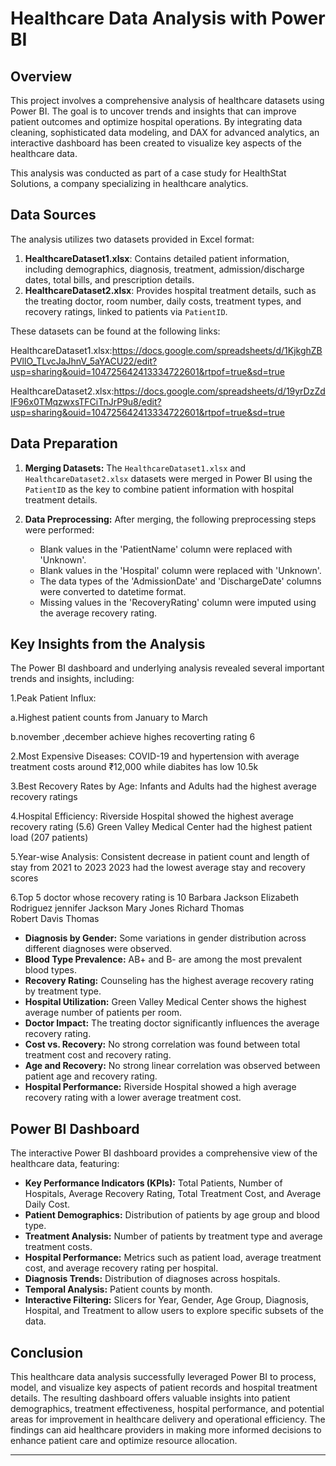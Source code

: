 # Healthcare Data Analysis with Power BI

## Overview

This project involves a comprehensive analysis of healthcare datasets using Power BI. The goal is to uncover trends and insights that can improve patient outcomes and optimize hospital operations. By integrating data cleaning, sophisticated data modeling, and DAX for advanced analytics, an interactive dashboard has been created to visualize key aspects of the healthcare data.

This analysis was conducted as part of a case study for HealthStat Solutions, a company specializing in healthcare analytics.

## Data Sources

The analysis utilizes two datasets provided in Excel format:

1.  **HealthcareDataset1.xlsx**: Contains detailed patient information, including demographics, diagnosis, treatment, admission/discharge dates, total bills, and prescription details.
2.  **HealthcareDataset2.xlsx**: Provides hospital treatment details, such as the treating doctor, room number, daily costs, treatment types, and recovery ratings, linked to patients via `PatientID`.

These datasets can be found at the following links:

HealthcareDataset1.xlsx:https://docs.google.com/spreadsheets/d/1KjkghZBPVllO_TLvcJaJhnV_5aYACU22/edit?usp=sharing&ouid=104725642413334722601&rtpof=true&sd=true

HealthcareDataset2.xlsx:https://docs.google.com/spreadsheets/d/19yrDzZdIF96x0TMqzwxsTFCiTnJrP9u8/edit?usp=sharing&ouid=104725642413334722601&rtpof=true&sd=true

## Data Preparation

1.  **Merging Datasets:** The `HealthcareDataset1.xlsx` and `HealthcareDataset2.xlsx` datasets were merged in Power BI using the `PatientID` as the key to combine patient information with hospital treatment details.

2.  **Data Preprocessing:** After merging, the following preprocessing steps were performed:
    * Blank values in the 'PatientName' column were replaced with 'Unknown'.
    * Blank values in the 'Hospital' column were replaced with 'Unknown'.
    * The data types of the 'AdmissionDate' and 'DischargeDate' columns were converted to datetime format.
    * Missing values in the 'RecoveryRating' column were imputed using the average recovery rating.

## Key Insights from the Analysis

The Power BI dashboard and underlying analysis revealed several important trends and insights, including:

1.Peak Patient Influx:

 a.Highest patient counts from January to March
 
 b.november ,december achieve highes recoverting rating 6

2.Most Expensive Diseases:
  COVID-19 and hypertension  with average treatment costs around ₹12,000
  while diabites has low  10.5k


3.Best Recovery Rates by Age:
  Infants and Adults had the highest average recovery ratings 

4.Hospital Efficiency:
  Riverside Hospital showed the highest average recovery rating (5.6)
  Green Valley Medical Center had the highest patient load (207 patients)

5.Year-wise Analysis:
  Consistent decrease in patient count and length of stay from 2021 to 2023
  2023 had the lowest average stay and recovery scores

6.Top 5 doctor whose recovery rating is 10
   Barbara Jackson
   Elizabeth Rodriguez 
   jennifer Jackson 
   Mary Jones 
   Richard Thomas  
   Robert Davis 
   Thomas
   
* **Diagnosis by Gender:** Some variations in gender distribution across different diagnoses were observed.
* **Blood Type Prevalence:** AB+ and B- are among the most prevalent blood types.
* **Recovery Rating:** Counseling has the highest average recovery rating by treatment type.
* **Hospital Utilization:** Green Valley Medical Center shows the highest average number of patients per room.
* **Doctor Impact:** The treating doctor significantly influences the average recovery rating.
* **Cost vs. Recovery:** No strong correlation was found between total treatment cost and recovery rating.
* **Age and Recovery:** No strong linear correlation was observed between patient age and recovery rating.
* **Hospital Performance:** Riverside Hospital showed a high average recovery rating with a lower average treatment cost.

## Power BI Dashboard

The interactive Power BI dashboard provides a comprehensive view of the healthcare data, featuring:

* **Key Performance Indicators (KPIs):** Total Patients, Number of Hospitals, Average Recovery Rating, Total Treatment Cost, and Average Daily Cost.
* **Patient Demographics:** Distribution of patients by age group and blood type.
* **Treatment Analysis:** Number of patients by treatment type and average treatment costs.
* **Hospital Performance:** Metrics such as patient load, average treatment cost, and average recovery rating per hospital.
* **Diagnosis Trends:** Distribution of diagnoses across hospitals.
* **Temporal Analysis:** Patient counts by month.
* **Interactive Filtering:** Slicers for Year, Gender, Age Group, Diagnosis, Hospital, and Treatment to allow users to explore specific subsets of the data.

## Conclusion

This healthcare data analysis successfully leveraged Power BI to process, model, and visualize key aspects of patient records and hospital treatment details. The resulting dashboard offers valuable insights into patient demographics, treatment effectiveness, hospital performance, and potential areas for improvement in healthcare delivery and operational efficiency. The findings can aid healthcare providers in making more informed decisions to enhance patient care and optimize resource allocation.

---
